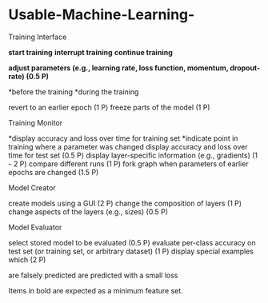 # Usable-Machine-Learning-
Training Interface

**start training**
**interrupt training**
**continue training**

**adjust parameters (e.g., learning rate, loss function, momentum, dropout-rate) (0.5 P)**

*before the training
*during the training


revert to an earlier epoch (1 P)
freeze parts of the model (1 P)



Training Monitor

*display accuracy and loss over time for training set
*indicate point in training where a parameter was changed
display accuracy and loss over time for test set (0.5 P)
display layer-specific information (e.g., gradients) (1 - 2 P)
compare different runs (1 P)
fork graph when parameters of earlier epochs are changed (1.5 P)


Model Creator

create models using a GUI (2 P)
change the composition of layers (1 P)
change aspects of the layers (e.g., sizes) (0.5 P)


Model Evaluator

select stored model to be evaluated (0.5 P)
evaluate per-class accuracy on test set (or training set, or arbitrary dataset) (1 P)
display special examples which (2 P)

are falsely predicted
are predicted with a small loss





Items in bold are expected as a minimum feature set.
